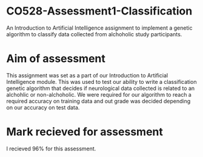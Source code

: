# CO528-Assessment1-Classification
An Introduction to Artificial Intelligence assignment to implement a genetic algorithm to classify data collected from alchoholic study participants.

<h1> Aim of assessment </h1>
This assignment was set as a part of our Introduction to Artificial Intelligence module. This was used to test our ability to write a classification genetic algorithm that decides if neurological data collected is related to an alchohlic or non-alchoholic. We were required for our algorithm to reach a required accuracy on training data and out grade was decided depending on our accuracy on test data.

<h1> Mark recieved for assessment </h1>
I recieved 96% for this assessment.
